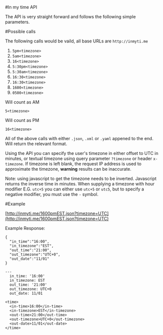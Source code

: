 #In my time API

The API is very straight forward and follows the following simple parameters.

#Possible calls

The following calls would be vaild, all base URLs are `http://inmyti.me`

1. `5pm<timezone>`
1. `5am<timezone>`
1. `16<timezone>`
1. `5:30pm<timezone>`
1. `5:30am<timezone>`
1. `16:30<timezone>`
1. `16:30<timezone>`
1. `1600<timezone>`
1. `0500<timezone>`

Will count as AM

`5<timezone>`

Will count as PM

`16<timezone>`

All of the above calls with either `.json`, `.xml` or `.yaml` appened to the end. Will return the relevant format.

Using the API you can specify the user's timezone in either offset to UTC in minutes, or textual timezone using query parameter `?timezone` or header `x-timezone`. If timezone is left blank, the request IP address is used to approximate the timezone, **warning** results can be inaccurate.

Note: using javascript to get the timezone needs to be inverted. Javascript returns the inverse time in minutes. When supplying a timezone with hour modifier E.G. `utc+5` you can either use `utc+5` or `utc5`, but to specify a negative modifier, you must use the `-` symbol.

#Example

[http://inmyti.me/1600pmEST.json?timezone=UTC](http://inmyti.me/1600pmEST.json?timezone=UTC)

Example Response: 

```
{
  "in_time":"16:00",
  "in_timezone":"EST",
  "out_time":"21:00",
  "out_timezone":"UTC+0",
  "out_date":"11/01"
}
```

```
---
  in_time: '16:00'
  in_timezone: EST
  out_time: '21:00'
  out_timezone: UTC+0
  out_date: 11/01
```

```
<time>
  <in-time>16:00</in-time>
  <in-timezone>EST</in-timezone>
  <out-time>21:00</out-time>
  <out-timezone>UTC+0</out-timezone>
  <out-date>11/01</out-date>
</time>
```
